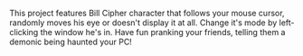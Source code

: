 This project features Bill Cipher character that follows your mouse cursor, randomly moves his eye or doesn't display it at all. Change it's mode by left-clicking the window he's in. 
Have fun pranking your friends, telling them a demonic being haunted your PC!
